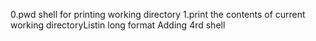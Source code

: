 0.pwd shell for printing working directory
1.print the contents of current working directoryListin long format
Adding 4rd shell
